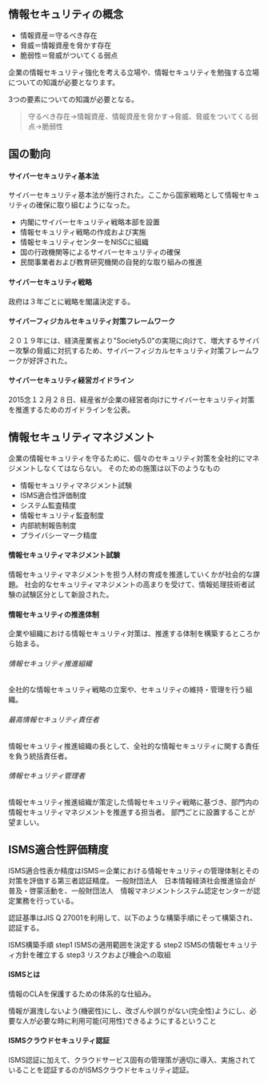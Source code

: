 ## 情報セキュリティの概念

- 情報資産＝守るべき存在
- 脅威＝情報資産を脅かす存在
- 脆弱性＝脅威がついてくる弱点

企業の情報セキュリティ強化を考える立場や、情報セキュリティを勉強する立場についての知識が必要となります。

3つの要素についての知識が必要となる。

> 守るべき存在→情報資産、情報資産を脅かす→脅威、脅威をついてくる弱点→脆弱性

## 国の動向

#### サイバーセキュリティ基本法

サイバーセキュリティ基本法が施行された。ここから国家戦略として情報セキュリティの確保に取り組むようになった。

- 内閣にサイバーセキュリティ戦略本部を設置
- 情報セキュリティ戦略の作成および実施
- 情報セキュリティセンターをNISCに組織
- 国の行政機関等によるサイバーセキュリティの確保
- 民間事業者および教育研究機関の自発的な取り組みの推進

#### サイバーセキュリティ戦略

政府は３年ごとに戦略を閣議決定する。

#### サイバーフィジカルセキュリティ対策フレームワーク

２０１９年には、経済産業省より"Society5.0"の実現に向けて、増大するサイバー攻撃の脅威に対抗するため、サイバーフィジカルセキュリティ対策フレームワークが好評された。

#### サイバーセキュリティ経営ガイドライン

2015念１２月２８日、経産省が企業の経営者向けにサイバーセキュリティ対策を推進するためのガイドラインを公表。

## 情報セキュリティマネジメント

企業の情報セキュリティを守るために、個々のセキュリティ対策を全社的にマネジメントしなくてはならない。
そのための施策は以下のようなもの

- 情報セキュリティマネジメント試験
- ISMS適合性評価制度
- システム監査精度
- 情報セキュリティ監査制度
- 内部統制報告制度
- プライバシーマーク精度

#### 情報セキュリティマネジメント試験

情報セキュリティマネジメントを担う人材の育成を推進していくかが社会的な課題。
社会的なセキュリティマネジメントの高まりを受けて、情報処理技術者試験の試験区分として新設された。

#### 情報セキュリティの推進体制

企業や組織における情報セキュリティ対策は、推進する体制を構築するところから始まる。

###### 情報セキュリティ推進組織

全社的な情報セキュリティ戦略の立案や、セキュリティの維持・管理を行う組織。

###### 最高情報セキュリティ責任者

情報セキュリティ推進組織の長として、全社的な情報セキュリティに関する責任を負う統括責任者。

###### 情報セキュリティ管理者

情報セキュリティ推進組織が策定した情報セキュリティ戦略に基づき、部門内の情報セキュリティマネジメントを推進する担当者。
部門ごとに設置することが望ましい。

## ISMS適合性評価精度

ISMS適合性表か精度はISMS＝企業における情報セキュリティの管理体制とその対策を評価する第三者認証精度。
一般財団法人　日本情報経済社会推進協会が普及・啓蒙活動を、一般財団法人　情報マネジメントシステム認定センターが認定業務を行っている。

認証基準はJIS Q 27001を利用して、以下のような構築手順にそって構築され、認証する。

ISMS構築手順
step1 ISMSの適用範囲を決定する
step2 ISMSの情報セキュリティ方針を確立する
step3 リスクおよび機会への取組

#### ISMSとは

情報のCLAを保護するための体系的な仕組み。

情報が漏洩しないよう(機密性)にし、改ざんや誤りがない(完全性)ようにし、必要な人が必要な時に利用可能(可用性)できるようにするということ

#### ISMSクラウドセキュリティ認証

ISMS認証に加えて、クラウドサービス固有の管理策が適切に導入、実施されていることを認証するのがISMSクラウドセキュリティ認証。
